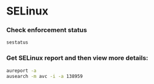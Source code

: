 # SELinux

### Check enforcement status

```bash
sestatus
```

### Get SELinux report and then view more details:

```bash
aureport -a
ausearch -m avc -i -a 138959
```

### 

